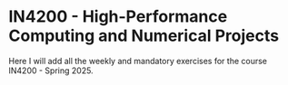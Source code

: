 # IN4200 - High-Performance Computing and Numerical Projects
Here I will add all the weekly and mandatory exercises for the course IN4200 - Spring 2025.
